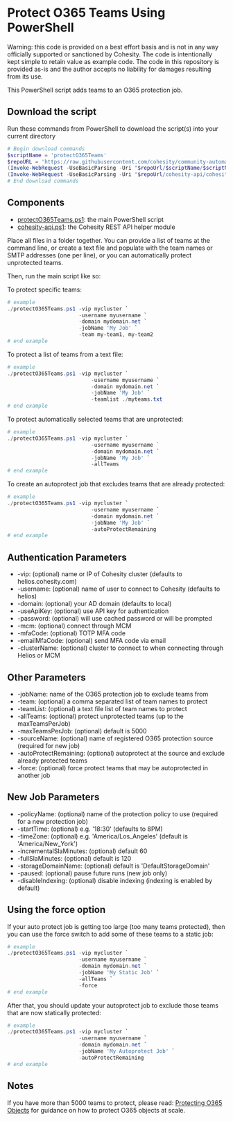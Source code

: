 # Protect O365 Teams Using PowerShell

Warning: this code is provided on a best effort basis and is not in any way officially supported or sanctioned by Cohesity. The code is intentionally kept simple to retain value as example code. The code in this repository is provided as-is and the author accepts no liability for damages resulting from its use.

This PowerShell script adds teams to an O365 protection job.

## Download the script

Run these commands from PowerShell to download the script(s) into your current directory

```powershell
# Begin download commands
$scriptName = 'protectO365Teams'
$repoURL = 'https://raw.githubusercontent.com/cohesity/community-automation-samples/main/powershell'
(Invoke-WebRequest -UseBasicParsing -Uri "$repoUrl/$scriptName/$scriptName.ps1").content | Out-File "$scriptName.ps1"; (Get-Content "$scriptName.ps1") | Set-Content "$scriptName.ps1"
(Invoke-WebRequest -UseBasicParsing -Uri "$repoUrl/cohesity-api/cohesity-api.ps1").content | Out-File cohesity-api.ps1; (Get-Content cohesity-api.ps1) | Set-Content cohesity-api.ps1
# End download commands
```

## Components

* [protectO365Teams.ps1](https://raw.githubusercontent.com/cohesity/community-automation-samples/main/powershell/protectO365Teams/protectO365Teams.ps1): the main PowerShell script
* [cohesity-api.ps1](https://raw.githubusercontent.com/cohesity/community-automation-samples/main/powershell/cohesity-api/cohesity-api.ps1): the Cohesity REST API helper module

Place all files in a folder together. You can provide a list of teams at the command line, or create a text file and populate with the team names or SMTP addresses (one per line), or you can automatically protect unprotected teams.

Then, run the main script like so:

To protect specific teams:

```powershell
# example
./protectO365Teams.ps1 -vip mycluster `
                       -username myusername `
                       -domain mydomain.net `
                       -jobName 'My Job' `
                       -team my-team1, my-team2
# end example
```

To protect a list of teams from a text file:

```powershell
# example
./protectO365Teams.ps1 -vip mycluster `
                           -username myusername `
                           -domain mydomain.net `
                           -jobName 'My Job' `
                           -teamlist ./myteams.txt
# end example
```

To protect automatically selected teams that are unprotected:

```powershell
# example
./protectO365Teams.ps1 -vip mycluster `
                           -username myusername `
                           -domain mydomain.net `
                           -jobName 'My Job' `
                           -allTeams
# end example
```

To create an autoprotect job that excludes teams that are already protected:

```powershell
# example
./protectO365Teams.ps1 -vip mycluster `
                           -username myusername `
                           -domain mydomain.net `
                           -jobName 'My Job' `
                           -autoProtectRemaining
# end example
```

## Authentication Parameters

* -vip: (optional) name or IP of Cohesity cluster (defaults to helios.cohesity.com)
* -username: (optional) name of user to connect to Cohesity (defaults to helios)
* -domain: (optional) your AD domain (defaults to local)
* -useApiKey: (optional) use API key for authentication
* -password: (optional) will use cached password or will be prompted
* -mcm: (optional) connect through MCM
* -mfaCode: (optional) TOTP MFA code
* -emailMfaCode: (optional) send MFA code via email
* -clusterName: (optional) cluster to connect to when connecting through Helios or MCM

## Other Parameters

* -jobName: name of the O365 protection job to exclude teams from
* -team: (optional) a comma separated list of team names to protect
* -teamList: (optional) a text file list of team names to protect
* -allTeams: (optional) protect unprotected teams (up to the maxTeamsPerJob)
* -maxTeamsPerJob: (optional) default is 5000
* -sourceName: (optional) name of registered O365 protection source (required for new job)
* -autoProtectRemaining: (optional) autoprotect at the source and exclude already protected teams
* -force: (optional) force protect teams that may be autoprotected in another job

## New Job Parameters

* -policyName: (optional) name of the protection policy to use (required for a new protection job)
* -startTime: (optional) e.g. '18:30' (defaults to 8PM)
* -timeZone: (optional) e.g. 'America/Los_Angeles' (default is 'America/New_York')
* -incrementalSlaMinutes: (optional) default 60
* -fullSlaMinutes: (optional) default is 120
* -storageDomainName: (optional) default is 'DefaultStorageDomain'
* -paused: (optional) pause future runs (new job only)
* -disableIndexing: (optional) disable indexing (indexing is enabled by default)

## Using the force option

If your auto protect job is getting too large (too many teams protected), then you can use the force switch to add some of these teams to a static job:

```powershell
# example
./protectO365Teams.ps1 -vip mycluster `
                       -username myusername `
                       -domain mydomain.net `
                       -jobName 'My Static Job' `
                       -allTeams `
                       -force
# end example
```

After that, you should update your autoprotect job to exclude those teams that are now statically protected:

```powershell
# example
./protectO365Teams.ps1 -vip mycluster `
                       -username myusername `
                       -domain mydomain.net `
                       -jobName 'My Autoprotect Job' `
                       -autoProtectRemaining
# end example
```

## Notes

If you have more than 5000 teams to protect, please read: [Protecting O365 Objects](https://github.com/bseltz-cohesity/scripts/wiki/Protecting-O365-Objects) for guidance on how to protect O365 objects at scale.
